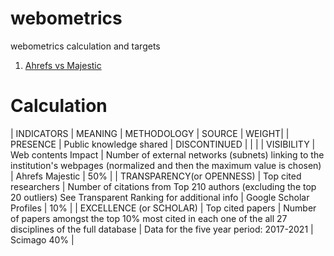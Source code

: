 # webometrics
webometrics calculation and targets
1. [Ahrefs vs Majestic](https://www.matthewwoodward.co.uk/seo/tools/ahrefs-vs-majestic/)

# Calculation
| INDICATORS	| MEANING	| METHODOLOGY	| SOURCE	| WEIGHT|
| PRESENCE |	Public knowledge shared	| DISCONTINUED | | |
| VISIBILITY	| Web contents Impact	| Number of external networks (subnets) linking to the institution's webpages (normalized and then the maximum value is chosen) |	Ahrefs Majestic	| 50% |
| TRANSPARENCY(or OPENNESS)	| Top cited researchers	| Number of citations from Top 210 authors (excluding the top 20 outliers) See Transparent Ranking for additional info |	 Google Scholar Profiles |	10% |
| EXCELLENCE (or SCHOLAR)	| Top cited papers	| Number of papers amongst the top 10% most cited in each one of the all 27 disciplines of the full database | Data for the five year period: 2017-2021	| Scimago	40% |

